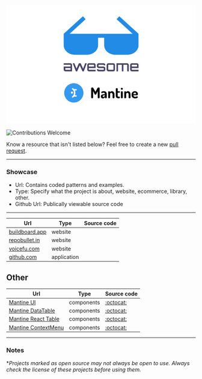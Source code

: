 ![cover](/cover.png)

![Contributions Welcome](https://img.shields.io/badge/Contributions-welcome-blue.svg)

Know a resource that isn't listed below? Feel free to create a new [pull request](https://github.com/vitalijalbu/awesome-mantine/pulls).

---

### Showcase

- Url: Contains coded patterns and examples.
- Type: Specify what the project is about, website, ecommerce, library, other.
- Github Url: Publically viewable source code

---

| Url | Type | Source code |
|---|---|---|
| [buildboard.app](https://www.buildboard.app) | website |  |
| [repobullet.in](https://repobullet.in) | website |  |
| [voicefu.com](https://voicefu.com) | website |  |
| [github.com](https://github.com/GuntharDeNiro/gunbot-quant) | application |  |

## Other
| Url | Type | Source code |
|---|---|---|
| [Mantine UI](https://ui.mantine.dev/) | components | [:octocat:](https://github.com/mantinedev/ui.mantine.dev) |
| [Mantine DataTable](https://icflorescu.github.io/mantine-datatable) | components | [:octocat:](https://github.com/icflorescu/mantine-datatable) |
| [Mantine React Table](https://www.mantine-react-table.com/) | components | [:octocat:](https://github.com/KevinVandy/mantine-react-table) |
| [Mantine ContextMenu](https://icflorescu.github.io/mantine-contextmenu) | components | [:octocat:](https://github.com/icflorescu/mantine-contextmenu) |

---
### Notes

\*_Projects marked as open source may not always be open to use. Always check the license of these projects before using them._




